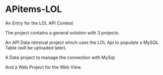 # APitems-LOL
An Entry for the LOL API Contest

The project contains a general solution with 3 projects.

An API Data retreival project which uses the LOL Api to populate a MySQL Table (will be uploaded later).


A Data project to manage the connection with MySql.


And a Web Project for the Web View.


